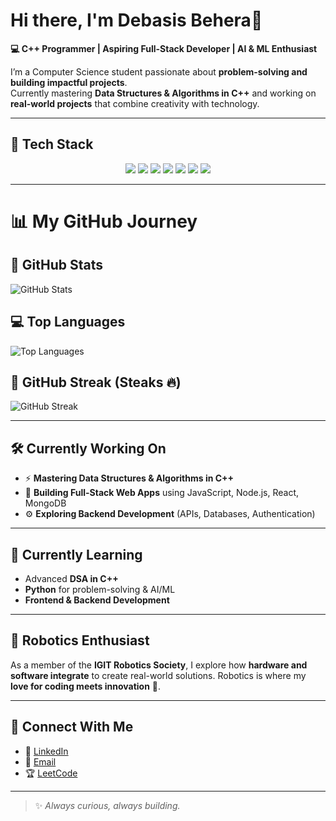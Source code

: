 # Hi there, I'm Debasis Behera👋  

**💻 C++ Programmer | Aspiring Full-Stack Developer | AI & ML Enthusiast**  

I’m a Computer Science student passionate about **problem-solving and building impactful projects**.  
Currently mastering **Data Structures & Algorithms in C++** and working on **real-world projects** that combine creativity with technology.  

---

## 🚀 Tech Stack  

<p align="center">
  <img src="https://img.shields.io/badge/C++-00599C?style=for-the-badge&logo=c%2B%2B&logoColor=white" />
  <img src="https://img.shields.io/badge/Python-3776AB?style=for-the-badge&logo=python&logoColor=white" />
  <img src="https://img.shields.io/badge/JavaScript-F7DF1E?style=for-the-badge&logo=javascript&logoColor=black" />
  <img src="https://img.shields.io/badge/React-61DAFB?style=for-the-badge&logo=react&logoColor=black" />
  <img src="https://img.shields.io/badge/Node.js-339933?style=for-the-badge&logo=nodedotjs&logoColor=white" />
  <img src="https://img.shields.io/badge/MongoDB-47A248?style=for-the-badge&logo=mongodb&logoColor=white" />
  <img src="https://img.shields.io/badge/Git-F05032?style=for-the-badge&logo=git&logoColor=white" />
</p>  

---  
# 📊 My GitHub Journey

## 🚀 GitHub Stats
![GitHub Stats](https://github-readme-stats.vercel.app/api?username=Debasis-Behera4143&show_icons=true&theme=radical)

## 💻 Top Languages
![Top Languages](https://github-readme-stats.vercel.app/api/top-langs/?username=Debasis-Behera4143&layout=compact&theme=radical)

## 🥩 GitHub Streak (Steaks 🔥)
![GitHub Streak](https://streak-stats.demolab.com?user=Debasis-Behera4143&theme=radical)


---

## 🛠️ Currently Working On  
- ⚡ **Mastering Data Structures & Algorithms in C++**  
- 🎨 **Building Full-Stack Web Apps** using JavaScript, Node.js, React, MongoDB  
- ⚙️ **Exploring Backend Development** (APIs, Databases, Authentication)  

---

## 🌱 Currently Learning  
- Advanced **DSA in C++**  
- **Python** for problem-solving & AI/ML  
- **Frontend & Backend Development**  

---

## 🤖 Robotics Enthusiast  
As a member of the **IGIT Robotics Society**, I explore how **hardware and software integrate** to create real-world solutions. Robotics is where my **love for coding meets innovation** 🚀.  

---

## 🔗 Connect With Me  
- 💼 [LinkedIn](https://www.linkedin.com/in/debasis-behera4143)  
- 📧 [Email](mailto:debasisbehera229@gmail.com)  
- 🏆 [LeetCode](https://leetcode.com/u/debasisbehera229/)  

---

> ✨ *Always curious, always building.*  
